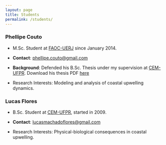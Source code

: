 ```yaml
---
layout: page
title: Students
permalink: /students/
---
```


### Phellipe Couto

- M.Sc. Student at [FAOC-UERJ](http://www.oceanografia.uerj.br/) since January 2014.

- **Contact**: phellipe.couto@gmail.com

- **Background**: Defended his B.Sc. Thesis under my supervision at [CEM-UFPR](http://www.cem.ufpr.br/). Download his thesis PDF [here](../pdfs/BScCouto.pdf)

- Research Interests: Modeling and analysis of coastal upwelling dynamics.


### Lucas Flores

- B.Sc. Student at [CEM-UFPR](http://www.cem.ufpr.br/), started in 2009.

- **Contact**: lucasmachadoflores@gmail.com

- Research Interests: Physical-biological consequences in coastal upwelling.





